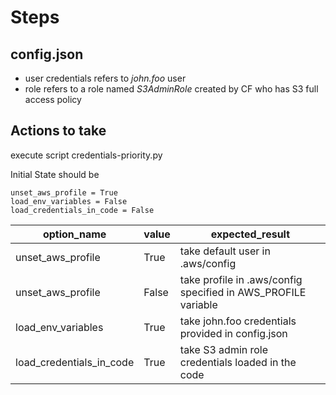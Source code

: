 # Steps

## config.json

* user credentials refers to *john.foo* user
* role refers to a role named *S3AdminRole* created by CF who has S3 full access policy

## Actions to take

execute script credentials-priority.py

Initial State should be 

```
unset_aws_profile = True
load_env_variables = False
load_credentials_in_code = False
```

| option_name              | value | expected_result                                               |
| ------------------------ | ----- | ------------------------------------------------------------- |
| unset_aws_profile        | True  | take default user in .aws/config                              |
| unset_aws_profile        | False | take profile in .aws/config specified in AWS_PROFILE variable |
| load_env_variables       | True  | take john.foo credentials provided in config.json             |
| load_credentials_in_code | True  | take S3 admin role credentials loaded in the code             |

